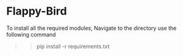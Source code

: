 # Flappy-Bird

To install all the required modules, Navigate to the directory use the following command
>>pip install -r requirements.txt
